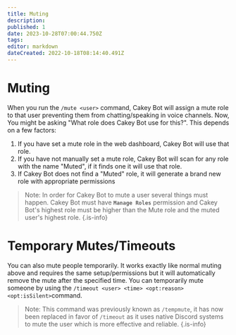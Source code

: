 ```yaml
---
title: Muting
description: 
published: 1
date: 2023-10-28T07:00:44.750Z
tags: 
editor: markdown
dateCreated: 2022-10-18T08:14:40.491Z
---
```


# Muting

When you run the `/mute <user>` command, Cakey Bot will assign a mute role to that user preventing them from chatting/speaking in voice channels. Now, You might be asking "What role does Cakey Bot use for this?". This depends on a few factors:

1. If you have set a mute role in the web dashboard, Cakey Bot will use that role.
2. If you have not manually set a mute role, Cakey Bot will scan for any role with the name "Muted", if it finds one it will use that role.
3. If Cakey Bot does not find a "Muted" role, it will generate a brand new role with appropriate permissions

> Note: In order for Cakey Bot to mute a user several things must happen. Cakey Bot must have **`Manage Roles`** permission and Cakey Bot's highest role must be higher than the Mute role and the muted user's highest role.
{.is-info}

# Temporary Mutes/Timeouts

You can also mute people temporarily. It works exactly like normal muting above and requires the same setup/permissions but it will automatically remove the mute after the specified time. You can temporarily mute someone by using the `/timeout <user> <time> <opt:reason> <opt:isSilent>`command.

> Note: This command was previously known as `/tempmute`, it has now been replaced in favor of `/timeout` as it uses native Discord systems to mute the user which is more effective and reliable.
{.is-info}

